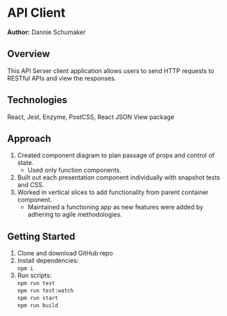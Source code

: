 # API Client

**Author:** Dannie Schumaker

## Overview
This API Server client application allows users to send HTTP requests to RESTful APIs and view the responses.

## Technologies
React, Jest, Enzyme, PostCSS, React JSON View package

## Approach
1. Created component diagram to plan passage of props and control of state.
   * Used only function components.
2. Built out each presentation component individually with snapshot tests and CSS. 
3. Worked in vertical slices to add functionality from parent container component.
   * Maintained a functioning app as new features were added by adhering to agile methodologies.  

## Getting Started
1. Clone and download GitHub repo
2. Install dependencies:<br/>
   `npm i`
3. Run scripts:<br/>
   `npm run test`<br/>
   `npm run test:watch`<br/>
   `npm run start`<br/>
   `npm run build`<br/>